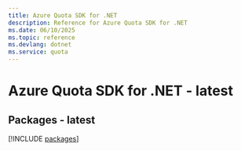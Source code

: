 ```yaml
---
title: Azure Quota SDK for .NET
description: Reference for Azure Quota SDK for .NET
ms.date: 06/10/2025
ms.topic: reference
ms.devlang: dotnet
ms.service: quota
---
```

# Azure Quota SDK for .NET - latest
## Packages - latest
[!INCLUDE [packages](quota-index.md)]